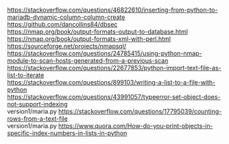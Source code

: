 https://stackoverflow.com/questions/46822610/inserting-from-python-to-mariadb-dynamic-column-column-create  
https://github.com/dancollins84/dbsec  
https://nmap.org/book/output-formats-output-to-database.html  
https://nmap.org/book/output-formats-xml-with-perl.html  
https://sourceforge.net/projects/nmapsql/  
https://stackoverflow.com/questions/24785415/using-python-nmap-module-to-scan-hosts-generated-from-a-previous-scan  
https://stackoverflow.com/questions/22677853/python-import-text-file-as-list-to-iterate  
https://stackoverflow.com/questions/899103/writing-a-list-to-a-file-with-python  
https://stackoverflow.com/questions/43991057/typeerror-set-object-does-not-support-indexing  
version1/maria.py https://stackoverflow.com/questions/17795039/counting-rows-from-a-text-file  
version1/maria.py https://www.quora.com/How-do-you-print-objects-in-specific-index-numbers-in-lists-in-python  
